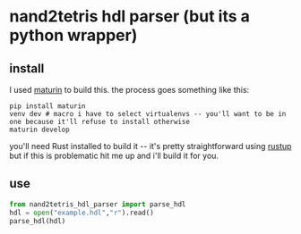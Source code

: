 # nand2tetris hdl parser (but its a python wrapper)

## install

I used [maturin](https://github.com/PyO3/maturin) to build this.  the process goes something like this:

```text
pip install maturin
venv dev # macro i have to select virtualenvs -- you'll want to be in one because it'll refuse to install otherwise
maturin develop
```

you'll need Rust installed to build it -- it's pretty straightforward using [rustup](https://rustup.rs/) but if this is problematic hit me up and i'll build it for you.   

## use

```python
from nand2tetris_hdl_parser import parse_hdl
hdl = open("example.hdl","r").read()
parse_hdl(hdl)
```